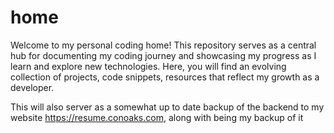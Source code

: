 # home
Welcome to my personal coding home! 
This repository serves as a central hub for 
documenting my coding journey and 
showcasing my progress as I learn and 
explore new technologies. Here, you will 
find an evolving collection of projects, 
code snippets, resources that reflect 
my growth as a developer.

This will also server as a somewhat up to date backup of the backend to my website
https://resume.conoaks.com, along with being my backup of it
